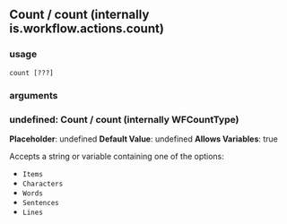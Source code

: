 
## Count / count (internally is.workflow.actions.count)

### usage
`count [???]`

### arguments
### undefined: Count / count (internally WFCountType)
**Placeholder**: undefined
**Default Value**: undefined
**Allows Variables**: true


Accepts a string 
or variable
containing one of the options:

- `Items`
- `Characters`
- `Words`
- `Sentences`
- `Lines`
